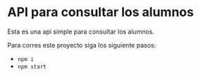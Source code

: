# API para consultar los alumnos

Esta es una api simple para consultar los alumnos.

Para corres este proyecto siga los siguiente pasos:

- `npm i`
- `npm start`